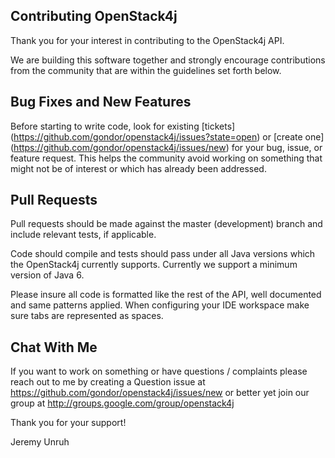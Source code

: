 ## Contributing OpenStack4j

Thank you for your interest in contributing to the OpenStack4j API.

We are building this software together and strongly encourage contributions
from the community that are within the guidelines set forth below.

Bug Fixes and New Features
--------------------------

Before starting to write code, look for existing [tickets]
(https://github.com/gondor/openstack4j/issues?state=open) or [create one]
(https://github.com/gondor/openstack4j/issues/new) 
for your bug, issue, or feature request. This helps the community
avoid working on something that might not be of interest or which
has already been addressed.

Pull Requests
-------------

Pull requests should be made against the master (development)
branch and include relevant tests, if applicable. 

Code should compile and tests should pass under all Java versions 
which the OpenStack4j currently supports.  Currently we support
a minimum version of Java 6.

Please insure all code is formatted like the rest of the API, well documented and same patterns applied. When configuring your IDE workspace make sure tabs are represented as spaces.

Chat With Me
------------

If you want to work on something or have questions / complaints please reach
out to me by creating a Question issue at https://github.com/gondor/openstack4j/issues/new or better yet join our group at http://groups.google.com/group/openstack4j

Thank you for your support!

Jeremy Unruh
